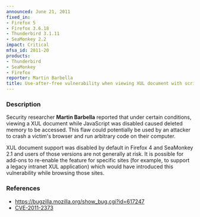 ```yaml
---
announced: June 21, 2011
fixed_in:
- Firefox 5
- Firefox 3.6.18
- Thunderbird 3.1.11
- SeaMonkey 2.2
impact: Critical
mfsa_id: 2011-20
products:
- Thunderbird
- SeaMonkey
- Firefox
reporter: Martin Barbella
title: Use-after-free vulnerability when viewing XUL document with script disabled
---
```


<h3>Description</h3>

<p>Security researcher <strong>Martin Barbella</strong> reported that
under certain conditions, viewing a XUL document while JavaScript was
disabled caused deleted memory to be accessed.  This flaw could
potentially be used by an attacker to crash a victim's browser and run
arbitrary code on their computer.</p>

<p class="note">XUL document support was disabled by default in
Firefox 4 and SeaMonkey 2.1 and users of those versions are not generally
at risk. It is possible for add-ons to re-enable the feature for specific
sites (for example, to support a legacy intranet XUL application) which would
have introduced this vulnerability while browsing those sites.</p>

<h3>References</h3>

<ul>
  <li><a href="https://bugzilla.mozilla.org/show_bug.cgi?id=617247">https://bugzilla.mozilla.org/show_bug.cgi?id=617247</a></li>
  <li><a class="ex-ref" href="http://cve.mitre.org/cgi-bin/cvename.cgi?name=CVE-2011-2373">CVE-2011-2373</a></li>
</ul>



